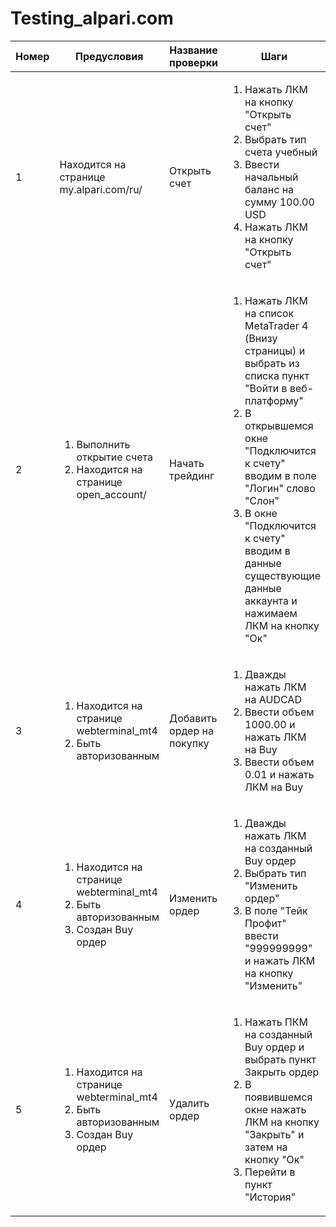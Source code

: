# Testing_alpari.com

Номер | Предусловия | Название проверки | Шаги | Ожидаемый результат | Статус
---  | --- | --- | --- | --- | --- 
1 | Находится на странице my.alpari.com/ru/ | Открыть счет | <ol><li>Нажать ЛКМ на кнопку "Открыть счет"<li>Выбрать тип счета учебный</li><li>Ввести начальный баланс на сумму 100.00 USD</li><li>Нажать ЛКМ на кнопку "Открыть счет" </li></ol>| <ol><li>Откроется страница my.alpari.com/ru/open_account/<li>Появится возможность ввести начальный баланс</li><li>На аккаунте будут присутствовать 100.00 USD</li><li>Появятся данные для входа в торговую платформу MetaTrader 4 </li></ol> | Пройден
2 | <ol><li>Выполнить открытие счета</li><li> Находится на странице open_account/</li></ol> | Начать трейдинг | <ol><li>Нажать ЛКМ на список MetaTrader 4 (Внизу страницы) и выбрать из списка пункт "Войти в веб-платформу"</li><li>В открывшемся окне "Подключится к счету" вводим в поле "Логин" слово "Слон"</li><li> В окне "Подключится к счету" вводим в данные существующие данные аккаунта и нажимаем ЛКМ на кнопку "Ок"</li></ol> | <ol><li> Откроется страница webterminal_mt4</li><li>Данные будут помеченны как неверные</li><li>Произойдет успешная авторизация</li></ol> | Пройден
3 | <ol><li>Находится на странице webterminal_mt4</li><li>Быть авторизованным</li></ol> | Добавить ордер на покупку | <ol><li>Дважды нажать ЛКМ на AUDCAD</li><li>Ввести объем 1000.00 и нажать ЛКМ на Buy</li><li>Ввести объем 0.01 и нажать ЛКМ на Buy</li></ol>| <ol><li> Откроется окно Ордер</li><li>Появится сообщение о нехватки денег</li><li>Произойдет успешное создание ордера</li></ol> | Пройден
4 | <ol><li>Находится на странице webterminal_mt4</li><li>Быть авторизованным</li><li>Создан Buy ордер</li></ol> | Изменить ордер | <ol><li>Дважды нажать ЛКМ на созданный Buy ордер</li><li>Выбрать тип "Изменить ордер"</li><li>В поле "Тейк Профит" ввести "999999999" и нажать ЛКМ на кнопку "Изменить"</li></ol> | <ol><li>Возникнит окно ордера</li><li>Появится возможность вносить изменения</li><li>Произойдёт оповещение об ошибке в параметрах</li></ol> | Пройден
5 | <ol><li>Находится на странице webterminal_mt4</li><li>Быть авторизованным</li><li>Создан Buy ордер</li></ol> | Удалить ордер | <ol><li> Нажать ПКМ на созданный Buy ордер и выбрать пункт Закрыть ордер</li><li>В появившемся окне нажать ЛКМ на кнопку "Закрыть" и затем на кнопку "Ок"</li><li>Перейти в пункт "История"</li></ol> | <ol><li>Возникнит окно ордера</li><li>Ордер перестанет работать (закроется)</li><li>В пункте "История" отобразится закрытый ордер</li></ol> | Пройден
